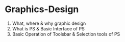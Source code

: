 # Graphics-Design
1. What, where & why graphic design
2. What is PS & Basic Interface of PS
3. Basic Operation of Toolsbar & Selection tools of PS
